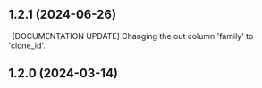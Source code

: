 ## 1.2.1 (2024-06-26)
-[DOCUMENTATION UPDATE] Changing the out column 'family' to 'clone_id'.


## 1.2.0 (2024-03-14)
